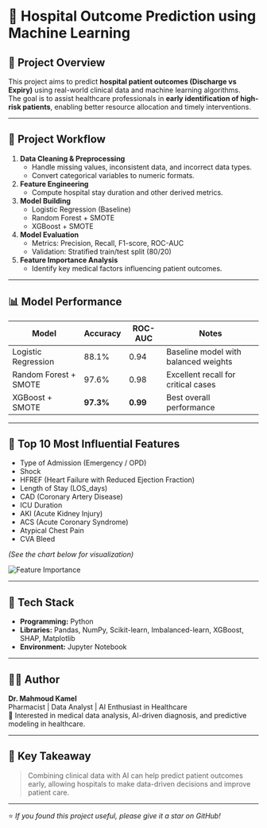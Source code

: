 # 🏥 Hospital Outcome Prediction using Machine Learning

## 📘 Project Overview
This project aims to predict **hospital patient outcomes (Discharge vs Expiry)** using real-world clinical data and machine learning algorithms.  
The goal is to assist healthcare professionals in **early identification of high-risk patients**, enabling better resource allocation and timely interventions.

---

## 🧠 Project Workflow
1. **Data Cleaning & Preprocessing**
   - Handle missing values, inconsistent data, and incorrect data types.
   - Convert categorical variables to numeric formats.
2. **Feature Engineering**
   - Compute hospital stay duration and other derived metrics.
3. **Model Building**
   - Logistic Regression (Baseline)
   - Random Forest + SMOTE
   - XGBoost + SMOTE
4. **Model Evaluation**
   - Metrics: Precision, Recall, F1-score, ROC-AUC
   - Validation: Stratified train/test split (80/20)
5. **Feature Importance Analysis**
   - Identify key medical factors influencing patient outcomes.

---

## 📊 Model Performance
| Model | Accuracy | ROC-AUC | Notes |
|--------|-----------|----------|--------|
| Logistic Regression | 88.1% | 0.94 | Baseline model with balanced weights |
| Random Forest + SMOTE | 97.6% | 0.98 | Excellent recall for critical cases |
| XGBoost + SMOTE | **97.3%** | **0.99** | Best overall performance |

---

## 🔬 Top 10 Most Influential Features
- Type of Admission (Emergency / OPD)  
- Shock  
- HFREF (Heart Failure with Reduced Ejection Fraction)  
- Length of Stay (LOS_days)  
- CAD (Coronary Artery Disease)  
- ICU Duration  
- AKI (Acute Kidney Injury)  
- ACS (Acute Coronary Syndrome)  
- Atypical Chest Pain  
- CVA Bleed  

*(See the chart below for visualization)*  

![Feature Importance](A_bar_chart_in_the_image_titled_"Top_10_Most_Impor.png)

---

## 🧰 Tech Stack
- **Programming:** Python  
- **Libraries:** Pandas, NumPy, Scikit-learn, Imbalanced-learn, XGBoost, SHAP, Matplotlib  
- **Environment:** Jupyter Notebook  

---

## 👨‍⚕️ Author
**Dr. Mahmoud Kamel**  
Pharmacist | Data Analyst | AI Enthusiast in Healthcare  
📍 Interested in medical data analysis, AI-driven diagnosis, and predictive modeling in healthcare.

---

## 🧩 Key Takeaway
> Combining clinical data with AI can help predict patient outcomes early, allowing hospitals to make data-driven decisions and improve patient care.

---

⭐ *If you found this project useful, please give it a star on GitHub!*  
